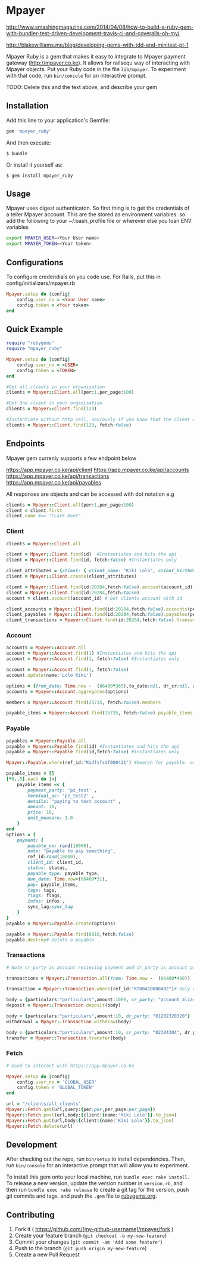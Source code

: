 # Mpayer

http://www.smashingmagazine.com/2014/04/08/how-to-build-a-ruby-gem-with-bundler-test-driven-development-travis-ci-and-coveralls-oh-my/

http://blakewilliams.me/blog/developing-gems-with-tdd-and-minitest-pt-1

Mpayer Ruby is a gem that makes it easy to integrate to Mpayer payment gateway (http://mpayer.co.ke). It allows for railsequ way of interacting with Mpayer objects.  Put your Ruby code in the file `lib/mpayer`. To experiment with that code, run `bin/console` for an interactive prompt.

TODO: Delete this and the text above, and describe your gem

## Installation

Add this line to your application's Gemfile:

```ruby
gem 'mpayer_ruby'
```

And then execute:

    $ bundle

Or install it yourself as:

    $ gem install mpayer_ruby

## Usage

Mpayer uses digest authenticaton. So first thing is to get the credentials of a teller Mpayer account. This are the stored as environment variables. so add the following to your ~/.bash_profile file or wherever else you loan ENV variables

```sh
export MPAYER_USER=<Your User name>
export MPAYER_TOKEN=<Your token>
```

## Configurations
To configure credendials on you code use. For Rails, put this in config/initializers/mpayer.rb

```ruby
Mpayer.setup do |config|
	config.user_no = <Your User name>
	config.token = <Your token>
end
```
## Quick Example

```ruby
require "rubygems"
require "mpayer_ruby"

Mpayer.setup do |config|
	config.user_no = <USER>
	config.token = <TOKEN>
end

#Get all clients in your organisation
clients = Mpayer::Client.all(per:1,per_page:100)

#Get One client in your organisation
clients = Mpayer::Client.find(123)

#Instantiate without http call, obviously if you know that the client must exist
clients = Mpayer::Client.find(123, fetch:false)
```

## Endpoints
Mpayer gem currenly supports a few endpoint below 

https://app.mpayer.co.ke/api/client
https://app.mpayer.co.ke/api/accounts
https://app.mpayer.co.ke/api/transactions
https://app.mpayer.co.ke/api/payables

All responses are objects and can be accessed with dot notation
e.g 
```ruby
clients = Mpayer::Client.all(per:1,per_page:100) 
client = client.first
client.name #=> "CLark Kent"
```

### Client
```ruby
clients = Mpayer::Client.all

client = Mpayer::Client.find(id)  #Instantiates and hits the api
client = Mpayer::Client.find(id, fetch:false) #Instantiates only

client_attributes = {client: { client_name: "Kiki Lolo", client_birthday: Time.now.iso8601, client_type: "ext", ac_type: "cu",client_mobile: '0733222222', client_email: 'lolo@kiki.com',currency: "kes", mandate:"s", sub_type: "od" }}
client = Mpayer::Client.create(client_attributes)

client = Mpayer::Client.find(id:20284,fetch:false).account(account_id) # Get clients account with id
client = Mpayer::Client.find(id:20284,fetch:false)
account = client.account(account_id) # Get clients account with id

client_accounts = Mpayer::Client.find(id:20284,fetch:false).accounts(per:1,per_page:100)
client_payables = Mpayer::Client.find(id:20284,fetch:false).payables(per:1,per_page:100)
client_transactions = Mpayer::Client.find(id:20284,fetch:false).transactions(account_id, per:1,per_page:100)

```

### Account

```ruby
accounts = Mpayer::Account.all
account = Mpayer::Account.find(1) #Instantiates and hits the api
account = Mpayer::Account.find(1, fetch:false) #Instantiates only

account = Mpayer::Account.find(1, fetch:false)
account.update(name:'Lolo Kiki')

options = {from_date: Time.now -  (86400*365),to_date:nil, dr_cr:nil, ac_type:nil, category:nil}
accounts = Mpayer::Account.aggregates(options)

members = Mpayer::Account.find(25735, fetch:false).members

payable_items = Mpayer::Account.find(25735, fetch:false).payable_items

```

### Payable


```ruby
payables = Mpayer::Payable.all
payable = Mpayer::Payable.find(id) #Instantiates and hits the api
payable = Mpayer::Payable.find(id,fetch:false) #Instantiates only

Mpayer::Payable.where(ref_id:"Ksdfsfsdf000411") #Search for payable. only ref_id supported currently

payable_items = []
[*0..5].each do |n|
	payable_items << {
		payment_party: 'pz_test' ,
		terminal_ac: 'pz_test2' ,
		details: "paying to test account" ,
		amount: 10,
		price: 10,
		unit_measure: 1.0
	}
end
options = {
	payment: {
		payable_no: rand(10000), 
		note: "payable to pay something",
		ref_id:rand(10000),
		client_id: client_id, 
		status: status,
		payable_type: payable_type,
		due_date: Time.now+(86400*31), 
		pay: payable_items,
		tags: tags,
		flags: flags,
		infos: infos ,
		sync_lag:sync_lag
	}
}
payable = Mpayer::Payable.create(options)

payable = Mpayer::Payable.find(8818,fetch:false)
payable.destroy# Delete a payable
```

### Transactions

```ruby
# Note cr_party is account recieving payment and dr_party is account paying out

transactions = Mpayer::Transaction.all(from: Time.now -  (86400*400))

transaction = Mpayer::Transaction.where(ref_id:"KT00410000402")# Only ref_id supported currently

body = {particulars:"particulars",amount:1000, cr_party: "account_alias"}
deposit = Mpayer::Transaction.deposit(body)

body = {particulars:"particulars",amount:10, dr_party: "01202320320"}
withdrawal = Mpayer::Transaction.withdraw(body)

body = {particulars:"particulars",amount:10, cr_party: "02304304", dr_party:"alias" }
transfer = Mpayer::Transaction.transfer(body)

```

### Fetch
```ruby
# Used to interact with https://app.mpayer.co.ke

Mpayer.setup do |config|
	config.user_no = 'GLOBAL_USER'
	config.token = 'GLOBAL_TOKEN'
end

url = "/clients/all_clients"
Mpayer::Fetch.get(url,query:{per:per,per_page:per_page})
Mpayer::Fetch.post(url,body:{client:{name:'Kiki Lolo'}}.to_json)
Mpayer::Fetch.put(url,body:{client:{name:'Kiki Lolo'}}.to_json)
Mpayer::Fetch.delete(url)

```


## Development

After checking out the repo, run `bin/setup` to install dependencies. Then, run `bin/console` for an interactive prompt that will allow you to experiment.

To install this gem onto your local machine, run `bundle exec rake install`. To release a new version, update the version number in `version.rb`, and then run `bundle exec rake release` to create a git tag for the version, push git commits and tags, and push the `.gem` file to [rubygems.org](https://rubygems.org).

## Contributing

1. Fork it ( https://github.com/[my-github-username]/mpayer/fork )
2. Create your feature branch (`git checkout -b my-new-feature`)
3. Commit your changes (`git commit -am 'Add some feature'`)
4. Push to the branch (`git push origin my-new-feature`)
5. Create a new Pull Request
